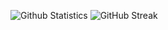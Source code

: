 <!--
### Hi there 👋

**organom/organom** is a ✨ _special_ ✨ repository because its `README.md` (this file) appears on your GitHub profile.

Here are some ideas to get you started:

- 🔭 I’m currently working on ...
- 🌱 I’m currently learning ...
- 👯 I’m looking to collaborate on ...
- 🤔 I’m looking for help with ...
- 💬 Ask me about ...
- 📫 How to reach me: ...
- 😄 Pronouns: ...
- ⚡ Fun fact: ...
-->

![Github Statistics](https://github-readme-stats-eight-theta.vercel.app/api?username=organom&show_icons=true&theme=dark&include_all_commits=true&count_private=true)
![GitHub Streak](https://github-readme-streak-stats.herokuapp.com?user=organom&theme=dark&date_format=M%20j%5B%2C%20Y%5D)
